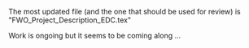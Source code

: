 The most updated file (and the one that should be used for review) is "FWO_Project_Description_EDC.tex"

Work is ongoing but it seems to be coming along ...
